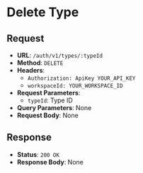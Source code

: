 # Delete Type

## Request
* **URL**: `/auth/v1/types/:typeId`
* **Method**: `DELETE`
* **Headers**:
    * `Authorization: ApiKey YOUR_API_KEY`
    * `workspaceId: YOUR_WORKSPACE_ID`
* **Request Parameters**:
    * `typeId`: Type ID
* **Query Parameters**: None
* **Request Body**: None

## Response
* **Status**: `200 OK`
* **Response Body**:
None
